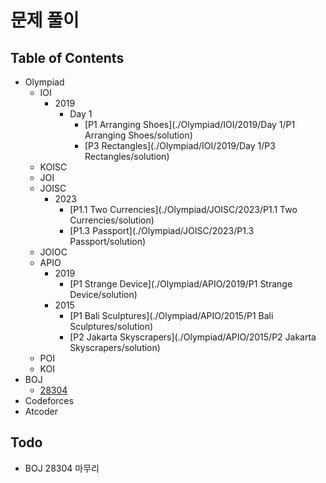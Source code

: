 # 문제 풀이

## Table of Contents
- Olympiad
    - IOI
        - 2019
            - Day 1
                - [P1 Arranging Shoes](./Olympiad/IOI/2019/Day 1/P1 Arranging Shoes/solution)
                - [P3 Rectangles](./Olympiad/IOI/2019/Day 1/P3 Rectangles/solution)
    - KOISC
    - JOI
    - JOISC
        - 2023
            - [P1.1 Two Currencies](./Olympiad/JOISC/2023/P1.1 Two Currencies/solution)
            - [P1.3 Passport](./Olympiad/JOISC/2023/P1.3 Passport/solution)
    - JOIOC
    - APIO
        - 2019
            - [P1 Strange Device](./Olympiad/APIO/2019/P1 Strange Device/solution)
        - 2015
            - [P1 Bali Sculptures](./Olympiad/APIO/2015/P1 Bali Sculptures/solution)
            - [P2 Jakarta Skyscrapers](./Olympiad/APIO/2015/P2 Jakarta Skyscrapers/solution)
    - POI
    - KOI
- BOJ
    - [28304](./BOJ/28304/solution)
- Codeforces
- Atcoder

## Todo

- BOJ 28304 마무리